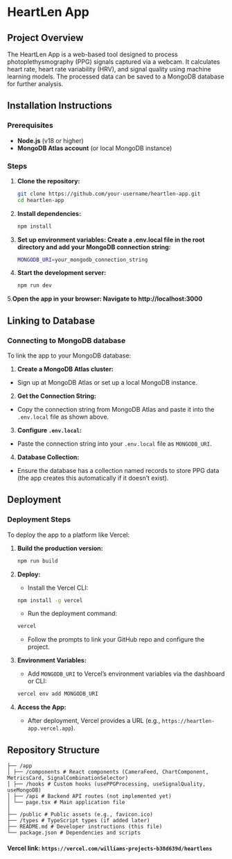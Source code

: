 # HeartLen App

## Project Overview

The HeartLen App is a web-based tool designed to process photoplethysmography (PPG) signals captured via a webcam. It calculates heart rate, heart rate variability (HRV), and signal quality using machine learning models. The processed data can be saved to a MongoDB database for further analysis.

## Installation Instructions

### Prerequisites
- **Node.js** (v18 or higher)
- **MongoDB Atlas account** (or local MongoDB instance)

### Steps
1. **Clone the repository:**
   ```bash
   git clone https://github.com/your-username/heartlen-app.git
   cd heartlen-app

2. **Install dependencies:**
   ```bash
   npm install
   
3. **Set up environment variables: Create a .env.local file in the root directory and add your MongoDB connection string:**
   ```bash
   MONGODB_URI=your_mongodb_connection_string

4. **Start the development server:**
   ```bash
   npm run dev

5.**Open the app in your browser: Navigate to http://localhost:3000**


## Linking to Database

### Connecting to MongoDB database

To link the app to your MongoDB database:
1. **Create a MongoDB Atlas cluster:**
- Sign up at MongoDB Atlas or set up a local MongoDB instance.

2. **Get the Connection String:**
- Copy the connection string from MongoDB Atlas and paste it into the `.env.local` file as shown above.

3. **Configure `.env.local`:**
- Paste the connection string into your `.env.local` file as `MONGODB_URI`.

4. **Database Collection:**
- Ensure the database has a collection named records to store PPG data (the app creates this automatically if it doesn’t exist).

## Deployment

### Deployment Steps

To deploy the app to a platform like Vercel:

1. **Build the production version:**
   ```bash
   npm run build

2. **Deploy:**
   - Install the Vercel CLI:
   ```bash
   npm install -g vercel
   ```

   - Run the deployment command:
   ```bash
   vercel
   ```

   - Follow the prompts to link your GitHub repo and configure the project.
   
3. **Environment Variables:**
   - Add `MONGODB_URI` to Vercel’s environment variables via the dashboard or CLI:
   ```bash
   vercel env add MONGODB_URI
   ```
   
4. **Access the App:**
   - After deployment, Vercel provides a URL (e.g., `https://heartlen-app.vercel.app`).



## Repository Structure
```
├── /app
│ ├── /components # React components (CameraFeed, ChartComponent, MetricsCard, SignalCombinationSelector)
│ ├── /hooks # Custom hooks (usePPGProcessing, useSignalQuality, useMongoDB)
│ ├── /api # Backend API routes (not implemented yet)
│ └── page.tsx # Main application file
│
├── /public # Public assets (e.g., favicon.ico)
├── /types # TypeScript types (if added later)
├── README.md # Developer instructions (this file)
└── package.json # Dependencies and scripts
```
#### **Vercel link:** `https://vercel.com/williams-projects-b38d639d/heartlens`
